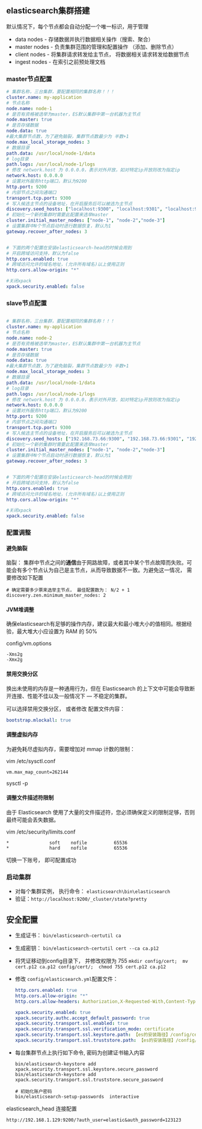## elasticsearch集群搭建

默认情况下，每个节点都会自动分配一个唯一标识，用于管理

* data nodes - 存储数据并执行数据相关操作（搜索、聚合）
* master nodes - 负责集群范围的管理和配置操作  （添加、删除节点）
* client nodes - 将集群请求转发给主节点， 将数据相关请求转发给数据节点
* ingest nodes - 在索引之前预处理文档



### master节点配置

```yml
# 集群名称，三台集群，要配置相同的集群名称！！！
cluster.name: my-application
# 节点名称
node.name: node-1
# 是否有资格被选举为master，ES默认集群中第一台机器为主节点
node.master: true
# 是否存储数据
node.data: true
#最⼤集群节点数，为了避免脑裂，集群节点数最少为 半数+1
node.max_local_storage_nodes: 3
# 数据目录
path.data: /usr/local/node-1/data
# log目录
path.logs: /usr/local/node-1/logs
# 修改 network.host 为 0.0.0.0，表示对外开放，如对特定ip开放则改为指定ip
network.host: 0.0.0.0
# 设置对外服务http端口，默认为9200
http.port: 9200
# 内部节点之间沟通端⼝
transport.tcp.port: 9300
# 写⼊候选主节点的设备地址，在开启服务后可以被选为主节点
discovery.seed_hosts: ["localhost:9300", "localhost:9301", "localhost:9302"]
# 初始化⼀个新的集群时需要此配置来选举master
cluster.initial_master_nodes: ["node-1", "node-2","node-3"]
# 设置集群中N个节点启动时进行数据恢复，默认为1
gateway.recover_after_nodes: 3 


# 下面的两个配置在安装elasticsearch-head的时候会用到
# 开启跨域访问支持，默认为false
http.cors.enabled: true
# 跨域访问允许的域名地址，(允许所有域名)以上使用正则
http.cors.allow-origin: "*"

#关闭xpack
xpack.security.enabled: false
```



### slave节点配置

```yml

# 集群名称，三台集群，要配置相同的集群名称！！！
cluster.name: my-application
# 节点名称
node.name: node-2
# 是否有资格被选举为master，ES默认集群中第一台机器为主节点
node.master: true
# 是否存储数据
node.data: true
#最⼤集群节点数，为了避免脑裂，集群节点数最少为 半数+1
node.max_local_storage_nodes: 3
# 数据目录
path.data: /usr/local/node-1/data
# log目录
path.logs: /usr/local/node-1/logs
# 修改 network.host 为 0.0.0.0，表示对外开放，如对特定ip开放则改为指定ip
network.host: 0.0.0.0
# 设置对外服务http端口，默认为9200
http.port: 9200
# 内部节点之间沟通端⼝
transport.tcp.port: 9300
# 写⼊候选主节点的设备地址，在开启服务后可以被选为主节点
discovery.seed_hosts: ["192.168.73.66:9300", "192.168.73.66:9301", "192.168.73.66:9302"]
# 初始化⼀个新的集群时需要此配置来选举master
cluster.initial_master_nodes: ["node-1", "node-2","node-3"]
# 设置集群中N个节点启动时进行数据恢复，默认为1
gateway.recover_after_nodes: 3 


# 下面的两个配置在安装elasticsearch-head的时候会用到
# 开启跨域访问支持，默认为false
http.cors.enabled: true
# 跨域访问允许的域名地址，(允许所有域名)以上使用正则
http.cors.allow-origin: "*"

#关闭xpack
xpack.security.enabled: false
```



### 配置调整

#### 避免脑裂

脑裂： 集群中节点之间的**通信**由于网路故障，或者其中某个节点故障而失败。可能会有多个节点认为自己是主节点，从而导致数据不一致。为避免这一情况， 需要修改如下配置

```properties
# 确定需要多少票来选举主节点， 最佳配置数为： N/2 + 1
discovery.zen.minimum_master_nodes: 2
```



#### JVM堆调整

确保elasticsearch有足够的操作内存，建议最大和最小堆大小的值相同。根据经验，最大堆大小应设置为 RAM 的 50%

config/vm.options

```
-Xms2g
-Xmx2g
```



#### 禁用交换分区

换出未使用的内存是一种通用行为，但在 Elasticsearch 的上下文中可能会导致断开连接、性能不佳以及一般情况下 — 不稳定的集群。

可以选择禁用交换分区， 或者修改 配置文件内容：

```yaml
bootstrap.mlockall: true
```



#### 调整虚拟内存

为避免耗尽虚拟内存，需要增加对 mmap 计数的限制：

vim /etc/sysctl.conf

```properties
vm.max_map_count=262144
```

sysctl -p



#### 调整文件描述符限制

由于 Elasticsearch 使用了大量的文件描述符，您必须确保定义的限制足够，否则最终可能会丢失数据。

vim /etc/security/limits.conf

```
*               soft    nofile          65536
*               hard    nofile          65536
```

切换一下账号， 即可配置成功



### 启动集群

* 对每个集群实例， 执行命令： `elasticsearch\bin\elasticsearch`
* 验证：`http://localhost:9200/_cluster/state?pretty`





## 安全配置

* 生成证书： `bin/elasticsearch-certutil ca`    

* 生成密钥： `bin/elasticsearch-certutil cert --ca ca.p12`

* 将凭证移动到config目录下， 并修改权限为 755 `mkdir config/cert;  mv cert.p12 ca.p12 config/cert/;  chmod 755 cert.p12 ca.p12`

* 修改 `config/elasticsearch.yml`配置文件：

  ```yml
  http.cors.enabled: true
  http.cors.allow-origin: "*"
  http.cors.allow-headers: Authorization,X-Requested-With,Content-Type,Content-Length
  
  xpack.security.enabled: true
  xpack.security.authc.accept_default_password: true
  xpack.security.transport.ssl.enabled: true
  xpack.security.transport.ssl.verification_mode: certificate
  xpack.security.transport.ssl.keystore.path: 【es的安装路径】/config/cert/cert.p12
  xpack.security.transport.ssl.truststore.path: 【es的安装路径】/config/cert/cert.p12
  ```

* 每台集群节点上执行如下命令, 密码为创建证书输入内容

  ```shell
  bin/elasticsearch-keystore add xpack.security.transport.ssl.keystore.secure_password
  bin/elasticsearch-keystore add xpack.security.transport.ssl.truststore.secure_password
  
  # 初始化账户密码
  bin/elasticsearch-setup-passwords  interactive
  ```



elasticsearch_head 连接配置

```
http://192.168.1.129:9200/?auth_user=elastic&auth_password=123123
```



